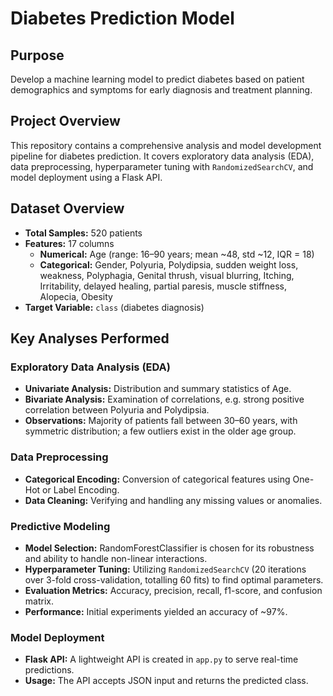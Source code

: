 # Diabetes Prediction Model

## Purpose
Develop a machine learning model to predict diabetes based on patient demographics and symptoms for early diagnosis and treatment planning.

## Project Overview
This repository contains a comprehensive analysis and model development pipeline for diabetes prediction. It covers exploratory data analysis (EDA), data preprocessing, hyperparameter tuning with `RandomizedSearchCV`, and model deployment using a Flask API.

## Dataset Overview
- **Total Samples:** 520 patients
- **Features:** 17 columns
  - **Numerical:** Age (range: 16–90 years; mean ~48, std ~12, IQR = 18)
  - **Categorical:** Gender, Polyuria, Polydipsia, sudden weight loss, weakness, Polyphagia, Genital thrush, visual blurring, Itching, Irritability, delayed healing, partial paresis, muscle stiffness, Alopecia, Obesity
- **Target Variable:** `class` (diabetes diagnosis)

## Key Analyses Performed

### Exploratory Data Analysis (EDA)
- **Univariate Analysis:** Distribution and summary statistics of Age.
- **Bivariate Analysis:** Examination of correlations, e.g. strong positive correlation between Polyuria and Polydipsia.
- **Observations:** Majority of patients fall between 30–60 years, with symmetric distribution; a few outliers exist in the older age group.

### Data Preprocessing
- **Categorical Encoding:** Conversion of categorical features using One-Hot or Label Encoding.
- **Data Cleaning:** Verifying and handling any missing values or anomalies.

### Predictive Modeling
- **Model Selection:** RandomForestClassifier is chosen for its robustness and ability to handle non-linear interactions.
- **Hyperparameter Tuning:** Utilizing `RandomizedSearchCV` (20 iterations over 3-fold cross-validation, totalling 60 fits) to find optimal parameters.
- **Evaluation Metrics:** Accuracy, precision, recall, f1-score, and confusion matrix.
- **Performance:** Initial experiments yielded an accuracy of ~97%.

### Model Deployment
- **Flask API:** A lightweight API is created in `app.py` to serve real-time predictions.
- **Usage:** The API accepts JSON input and returns the predicted class.



